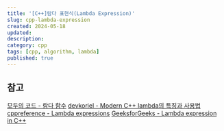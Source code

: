 ```yaml
---
title: '[C++]람다 표현식(Lambda Expression)'
slug: cpp-lambda-expression
created: 2024-05-18
updated:
description:
category: cpp
tags: [cpp, algorithm, lambda]
published: true
---
```


## 참고

[모두의 코드 - 람다 함수][1]
[devkoriel - Modern C++ lambda의 특징과 사용법][2]
[cppreference - Lambda expressions][3]
[GeeksforGeeks - Lambda expression in C++][4]

[1]: https://modoocode.com/196
[2]: https://blog.koriel.kr/modern-cpp-lambdayi-teugjinggwa-sayongbeob/
[3]: https://en.cppreference.com/w/cpp/language/lambda
[4]: https://www.geeksforgeeks.org/lambda-expression-in-c/
